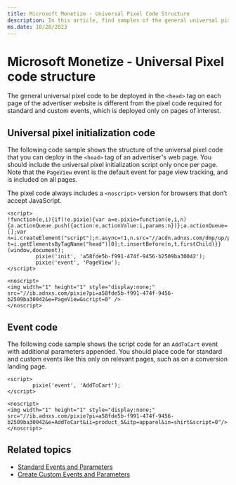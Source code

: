 ```yaml
---
title: Microsoft Monetize - Universal Pixel Code Structure
description: In this article, find samples of the general universal pixel codes to be deployed.
ms.date: 10/28/2023
---
```


# Microsoft Monetize - Universal Pixel code structure

The general universal pixel code to be deployed in the `<head>` tag on each page of the advertiser website is different from the pixel code required for standard and custom events, which is deployed only on pages of interest.

## Universal pixel initialization code

The following code sample shows the structure of the universal pixel code that you can deploy in the `<head>` tag of an advertiser's web page. You should include the universal pixel initialization script only once per page. Note that the `PageView` event is the default event for page view tracking, and is included on all pages.

The pixel code always includes a `<noscript>` version for browsers that don’t accept JavaScript.

```
<script> 
!function(e,i){if(!e.pixie){var a=e.pixie=function(e,i,n){a.actionQueue.push({action:e,actionValue:i,params:n})};a.actionQueue=[];var n=i.createElement("script");n.async=!1,n.src="//acdn.adnxs.com/dmp/up/pixie.js";var t=i.getElementsByTagName("head")[0];t.insertBefore(n,t.firstChild)}}(window,document); 
         pixie('init', 'a58fde5b-f991-474f-9456-b2509ba30042'); 
         pixie('event', 'PageView'); 
</script> 

<noscript>
<img width="1" height="1" style="display:none;" src="//ib.adnxs.com/pixie?pi=a58fde5b-f991-474f-9456-b2509ba30042&e=PageView&script=0" />
</noscript> 
```

## Event code

The following code sample shows the script code for an `AddToCart` event with additional parameters appended. You should place code for standard and custom events like this only on relevant pages, such as on a conversion landing page.

```
<script> 
        pixie('event', 'AddToCart'); 
</script> 

<noscript>
<img width="1" height="1" style="display:none;" src="//ib.adnxs.com/pixie?pi=a58fde5b-f991-474f-9456-b2509ba30042&e=AddToCart&ii=product_5&itp=apparel&in=shirt&script=0"/>
</noscript>
```

## Related topics

- [Standard Events and Parameters](standard-events-and-parameters.md)
- [Create Custom Events and Parameters](create-custom-events-and-parameters.md)
